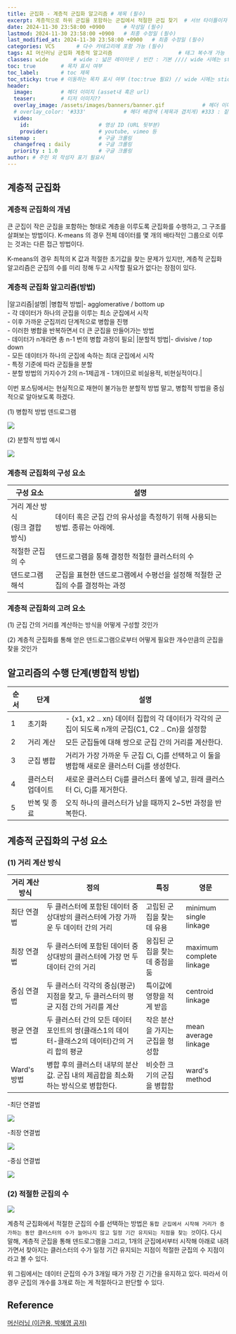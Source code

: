 ```yaml
---
title: 군집화 - 계층적 군집화 알고리즘 # 제목 (필수)
excerpt: 계층적으로 하위 군집을 포함하는 군집에서 적절한 군집 찾기  # 서브 타이틀이자 meta description (필수)
date: 2024-11-30 23:58:00 +0900      # 작성일 (필수)
lastmod: 2024-11-30 23:58:00 +0900   # 최종 수정일 (필수)
last_modified_at: 2024-11-30 23:58:00 +0900   # 최종 수정일 (필수)
categories: VCS       # 다수 카테고리에 포함 가능 (필수)
tags: AI 머신러닝 군집화 계층적 알고리즘                     # 태그 복수개 가능 (필수)
classes: wide        # wide : 넓은 레이아웃 / 빈칸 : 기본 //// wide 시에는 sticky toc 불가
toc: true        # 목차 표시 여부
toc_label:       # toc 제목
toc_sticky: true # 이동하는 목차 표시 여부 (toc:true 필요) // wide 시에는 sticky toc 불가
header: 
  image:         # 헤더 이미지 (asset내 혹은 url)
  teaser:        # 티저 이미지??
  overlay_image: /assets/images/banners/banner.gif            # 헤더 이미지 (제목과 겹치게)
  # overlay_color: '#333'            # 헤더 배경색 (제목과 겹치게) #333 : 짙은 회색 (필수)
  video:
    id:                      # 영상 ID (URL 뒷부분)
    provider:                # youtube, vimeo 등
sitemap :                    # 구글 크롤링
  changefreq : daily         # 구글 크롤링
  priority : 1.0             # 구글 크롤링
author: # 주인 외 작성자 표기 필요시
---
```

<!--postNo: 20241130_016-->


## 계층적 군집화  

### 계층적 군집화의 개념  

큰 군집이 작은 군집을 포함하는 형태로 계층을 이루도록 군집화를 수행하고, 그 구조를 살펴보는 방법이다. K-means 의 경우 전체 데이터를 몇 개의 배타적인 그룹으로 이루는 것과는 다른 접근 방법이다.  

K-means의 경우 최적의 K 값과 적절한 초기값을 찾는 문제가 있지만, 계층적 군집화 알고리즘은 군집의 수를 미리 정해 두고 시작할 필요가 없다는 장점이 있다.  

### 계층적 군집화 알고리즘(방법)  

|알고리즘|설명|
|병합적 방법|- agglomerative / bottom up<br>- 각 데이터가 하나의 군집을 이루는 최소 군집에서 시작<br>- 이후 가까운 군집끼리 단계적으로 병합을 진행<br>- 이러한 병합을 반복하면서 더 큰 군집을 만들어가는 방법<br>- 데이터가 n개라면 총 n-1 번의 병합 과정이 필요|
|분할적 방법|- divisive / top down<br>- 모든 데이터가 하나의 군집에 속하는 최대 군집에서 시작<br>- 특정 기준에 따라 군집들을 분할<br>- 분할 방법의 가지수가 2의 n-1제곱개 - 1개이므로 비실용적, 비현실적이다.|

이번 포스팅에서는 현실적으로 재현이 불가능한 분할적 방법 말고, 병합적 방법을 중심적으로 알아보도록 하겠다.  

(1) 병합적 방법 덴드로그램  

![](/assets/images/20241130_016_001.png)  

(2) 분할적 방법 예시  

![](/assets/images/20241130_016_002.png)  

### 계층적 군집화의 구성 요소  

|구성 요소|설명|
|---|---|
|거리 계산 방식<br>(링크 결합 방식)|데이터 혹은 군집 간의 유사성을 측정하기 위해 사용되는 방법. 종류는 아래에.|
|적절한 군집의 수|덴드로그램을 통해 결정한 적절한 클러스터의 수|
|덴드로그램 해석|군집을 표현한 덴드로그램에서 수평선을 설정해 적절한 군집의 수를 결정하는 과정|

### 계층적 군집화의 고려 요소  

(1) 군집 간의 거리를 계산하는 방식을 어떻게 구성할 것인가  

(2) 계층적 군집화를 통해 얻은 덴드로그램으로부터 어떻게 필요한 개수만큼의 군집을 찾을 것인가  


## 알고리즘의 수행 단계(병합적 방법)  

|순서|단계|설명|
|---|---|---|
|1|초기화|- {x1, x2 .. xn} 데이터 집합의 각 데이터가 각각의 군집이 되도록 n개의 군집{C1, C2 .. Cn}을 설정함|
|2|거리 계산|모든 군집들에 대해 쌍으로 군집 간의 거리를 계산한다.|
|3|군집 병합|거리가 가장 가까운 두 군집 Ci, Cj를 선택하고 이 둘을 병합해 새로운 클러스터 Cij를 생성한다.|
|4|클러스터 업데이트|새로운 클러스터 Cij를 클러스터 풀에 넣고, 원래 클러스터 Ci, Cj를 제거한다.|
|5|반복 및 종료|오직 하나의 클러스터가 남을 때까지 2~5번 과정을 반복한다.|


## 계층적 군집화의 구성 요소  

### (1) 거리 계산 방식  

|거리 계산 방식|정의|특징|영문|
|---|---|---|---|
|최단 연결법|두 클러스터에 포함된 데이터 중 상대방의 클러스터에 가장 가까운 두 데이터 간의 거리|고립된 군집을 찾는 데 유용|minimum<br>single linkage|
|최장 연결법|두 클러스터에 포함된 데이터 중 상대방의 클러스터에 가장 먼 두 데이터 간의 거리|응집된 군집을 찾는 데 중점을 둠|maximum<br>complete linkage|
|중심 연결법|두 클러스터 각각의 중심(평군) 지점을 찾고, 두 클러스터의 평균 지점 간의 거리를 계산|특이값에 영향을 적게 받음|centroid linkage|
|평균 연결법|두 클러스터 간의 모든 데이터 포인트의 쌍(클래스1의 데이터-클래스2의 데이터)간의 거리 합의 평균|작은 분산을 가지는 군집을 형성함|mean<br>average linkage|
|Ward's 방법|병합 후의 클러스터 내부의 분산값. 군집 내의 제곱합을 최소화하는 방식으로 병합한다.|비슷한 크기의 군집을 병합함|ward's method|

-최단 연결법  

![](/assets/images/20241130_016_004.png)  

-최장 연결법  

![](/assets/images/20241130_016_005.png)  

-중심 연결법  

![](/assets/images/20241130_016_006.png)  

### (2) 적절한 군집의 수  

![](/assets/images/20241130_016_003.png)  

계층적 군집화에서 적절한 군집의 수를 선택하는 방법은 `통합 군집에서 시작해 거리가 증가하는 동안 클러스터의 수가 늘어나지 않고 일정 기간 유지되는 지점을 찾는 것`이다. 다시 말해, 계층적 군집을 통해 덴드로그램을 그리고, 1개의 군집에서부터 시작해 아래로 내려가면서 찾아지는 클러스터의 수가 일정 기간 유지되는 지점이 적절한 군집의 수 지점이라고 볼 수 있다.  

위 그림에서는 데이터 군집의 수가 3개일 때가 가장 긴 기간을 유지하고 있다. 따라서 이 경우 군집의 개수를 3개로 하는 게 적절하다고 판단할 수 있다.  

## Reference  

[머신러닝 (이관용, 박혜영 공저)](https://search.shopping.naver.com/book/catalog/33751852618?cat_id=50005558&frm=PBOKPRO&query=머신러닝+이관용&NaPm=ct%3Dm3hfzyhc%7Cci%3D228c56736e9b189c35b08cbd8c5ddb7f9e67e63e%7Ctr%3Dboknx%7Csn%3D95694%7Chk%3D8bfde20797c97955dc000ea62799753a0da42a06)  